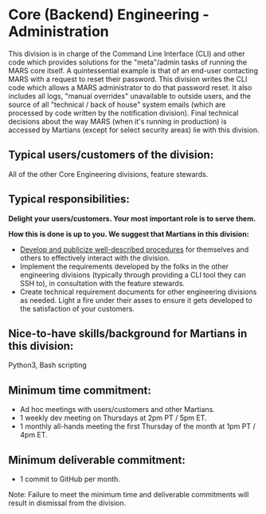 # Core (Backend) Engineering - Administration

This division is in charge of the Command Line Interface (CLI) and other code which provides solutions for the "meta"/admin tasks of running the MARS core itself. A quintessential example is that of an end-user contacting MARS with a request to reset their password. This division writes the CLI code which allows a MARS administrator to do that password reset. It also includes all logs, "manual overrides" unavailable to outside users, and the source of all "technical / back of house" system emails (which are processed by code written by the notification division). Final technical decisions about the way MARS (when it's running in production) is accessed by Martians (except for select security areas) lie with this division.

## Typical users/customers of the division:
All of the other Core Engineering divisions, feature stewards.

## Typical responsibilities:

**Delight your users/customers. Your most important role is to serve them.**

**How this is done is up to you. We suggest that Martians in this division:**
- [Develop and publicize well-described procedures](./procedures.md) for themselves and others to effectively interact with the division.
- Implement the requirements developed by the folks in the other engineering divisions (typically through providing a CLI tool they can SSH to), in consultation with the feature stewards.
- Create technical requirement documents for other engineering divisions as needed. 
Light a fire under their asses to ensure it gets developed to the satisfaction of your customers.

## Nice-to-have skills/background for Martians in this division:
Python3, Bash scripting

## Minimum time commitment:
- Ad hoc meetings with users/customers and other Martians.
- 1 weekly dev meeting on Thursdays at 2pm PT / 5pm ET.
- 1 monthly all-hands meeting the first Thursday of the month at 1pm PT / 4pm ET.

## Minimum deliverable commitment:
- 1 commit to GitHub per month.

Note: Failure to meet the minimum time and deliverable commitments will result in dismissal from the division.